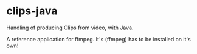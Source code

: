 # clips-java
Handling of producing Clips from video, with Java. 

A reference application for ffmpeg. It's (ffmpeg) has to be installed on it's own! 
